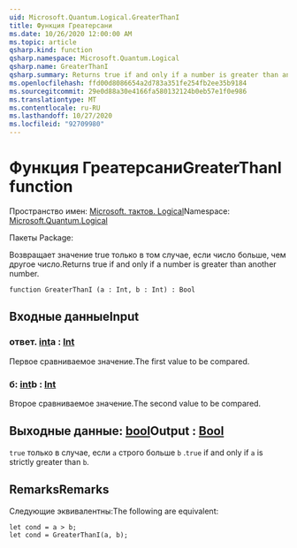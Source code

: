 ```yaml
---
uid: Microsoft.Quantum.Logical.GreaterThanI
title: Функция Греатерсани
ms.date: 10/26/2020 12:00:00 AM
ms.topic: article
qsharp.kind: function
qsharp.namespace: Microsoft.Quantum.Logical
qsharp.name: GreaterThanI
qsharp.summary: Returns true if and only if a number is greater than another number.
ms.openlocfilehash: ffd00d8086654a2d783a351fe254fb2ee35b9184
ms.sourcegitcommit: 29e0d88a30e4166fa580132124b0eb57e1f0e986
ms.translationtype: MT
ms.contentlocale: ru-RU
ms.lasthandoff: 10/27/2020
ms.locfileid: "92709980"
---
```

# <a name="greaterthani-function"></a><span data-ttu-id="bbd82-102">Функция Греатерсани</span><span class="sxs-lookup"><span data-stu-id="bbd82-102">GreaterThanI function</span></span>

<span data-ttu-id="bbd82-103">Пространство имен: [Microsoft. тактов. Logical](xref:Microsoft.Quantum.Logical)</span><span class="sxs-lookup"><span data-stu-id="bbd82-103">Namespace: [Microsoft.Quantum.Logical](xref:Microsoft.Quantum.Logical)</span></span>

<span data-ttu-id="bbd82-104">Пакеты [](https://nuget.org/packages/)</span><span class="sxs-lookup"><span data-stu-id="bbd82-104">Package: [](https://nuget.org/packages/)</span></span>


<span data-ttu-id="bbd82-105">Возвращает значение true только в том случае, если число больше, чем другое число.</span><span class="sxs-lookup"><span data-stu-id="bbd82-105">Returns true if and only if a number is greater than another number.</span></span>

```qsharp
function GreaterThanI (a : Int, b : Int) : Bool
```


## <a name="input"></a><span data-ttu-id="bbd82-106">Входные данные</span><span class="sxs-lookup"><span data-stu-id="bbd82-106">Input</span></span>

### <a name="a--int"></a><span data-ttu-id="bbd82-107">ответ. [int](xref:microsoft.quantum.lang-ref.int)</span><span class="sxs-lookup"><span data-stu-id="bbd82-107">a : [Int](xref:microsoft.quantum.lang-ref.int)</span></span>

<span data-ttu-id="bbd82-108">Первое сравниваемое значение.</span><span class="sxs-lookup"><span data-stu-id="bbd82-108">The first value to be compared.</span></span>


### <a name="b--int"></a><span data-ttu-id="bbd82-109">б: [int](xref:microsoft.quantum.lang-ref.int)</span><span class="sxs-lookup"><span data-stu-id="bbd82-109">b : [Int](xref:microsoft.quantum.lang-ref.int)</span></span>

<span data-ttu-id="bbd82-110">Второе сравниваемое значение.</span><span class="sxs-lookup"><span data-stu-id="bbd82-110">The second value to be compared.</span></span>



## <a name="output--bool"></a><span data-ttu-id="bbd82-111">Выходные данные: [bool](xref:microsoft.quantum.lang-ref.bool)</span><span class="sxs-lookup"><span data-stu-id="bbd82-111">Output : [Bool](xref:microsoft.quantum.lang-ref.bool)</span></span>

<span data-ttu-id="bbd82-112">`true` только в случае, если `a` строго больше `b` .</span><span class="sxs-lookup"><span data-stu-id="bbd82-112">`true` if and only if `a` is strictly greater than `b`.</span></span>

## <a name="remarks"></a><span data-ttu-id="bbd82-113">Remarks</span><span class="sxs-lookup"><span data-stu-id="bbd82-113">Remarks</span></span>

<span data-ttu-id="bbd82-114">Следующие эквивалентны:</span><span class="sxs-lookup"><span data-stu-id="bbd82-114">The following are equivalent:</span></span>

```Q#
let cond = a > b;
let cond = GreaterThanI(a, b);
```